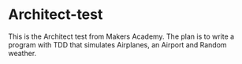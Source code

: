 Architect-test
==============

This is the Architect test from Makers Academy. The plan is to write a program with TDD that simulates Airplanes, an Airport and Random weather.
